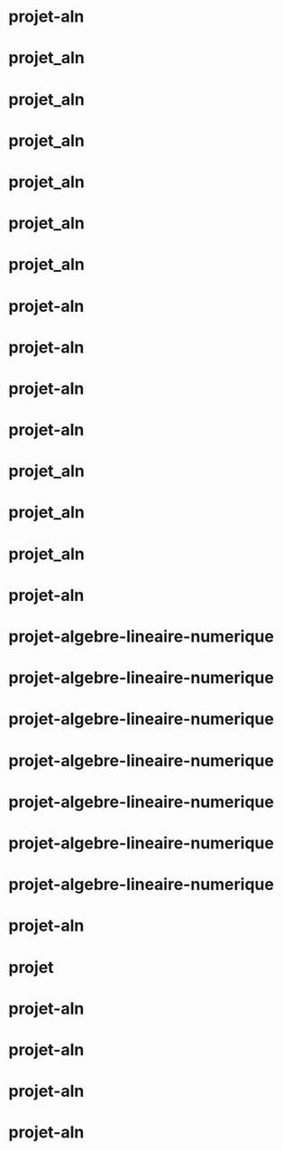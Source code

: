 # projet-aln
# projet_aln
# projet_aln
# projet_aln
# projet_aln
# projet_aln
# projet_aln
# projet-aln
# projet-aln
# projet-aln
# projet-aln
# projet_aln
# projet_aln
# projet_aln
# projet-aln
# projet-algebre-lineaire-numerique
# projet-algebre-lineaire-numerique
# projet-algebre-lineaire-numerique
# projet-algebre-lineaire-numerique
# projet-algebre-lineaire-numerique
# projet-algebre-lineaire-numerique
# projet-algebre-lineaire-numerique
# projet-aln
# projet
# projet-aln
# projet-aln
# projet-aln
# projet-aln

